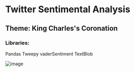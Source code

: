 # Twitter Sentimental Analysis 
## Theme: King Charles's Coronation

### Libraries: 
Pandas
Tweepy
vaderSentiment
TextBlob

![image](https://github.com/leticiaamorimd/Sentimental-Analysis-of-Coronation-Tweets/assets/66920249/4c2d7563-dded-49be-a27d-97e777db52b6)

 
